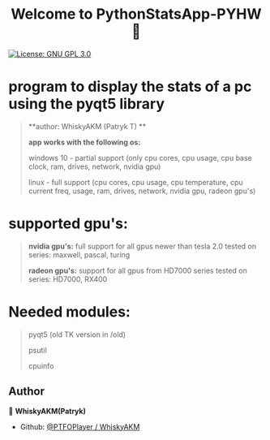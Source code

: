 <h1 align="center">Welcome to PythonStatsApp-PYHW 👋</h1>
<p>
  <a href="#" target="_blank">
    <img alt="License: GNU GPL 3.0" src="https://img.shields.io/badge/License-GNU GPL 3.0-yellow.svg" />
  </a>
</p>

# program to display the stats of a pc using the pyqt5 library 
>**author: WhiskyAKM (Patryk T) **
>
>**app works with the following os:**
>
>windows 10 - partial support (only cpu cores, cpu usage, 
>                              cpu base clock, ram, drives,
>                              network, nvidia gpu)
>                              
>linux - full support (cpu cores, cpu usage, cpu temperature, 
                       cpu current freq, usage, ram, drives, 
                       network, nvidia gpu, radeon gpu's)


# supported gpu's:

>**nvidia gpu's:**
>full support for all gpus newer than tesla 2.0 
>tested on series: maxwell, pascal, turing 
>
>**radeon gpu's:**
>support for all gpus from HD7000 series
>tested on series: HD7000, RX400

# Needed modules:
>pyqt5 (old TK version in /old)
>
>psutil
>
>cpuinfo


## Author

👤 **WhiskyAKM(Patryk)**

* Github: [@PTFOPlayer \/ WhiskyAKM](https://github.com/PTFOPlayer)
